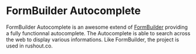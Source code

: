 # FormBuilder Autocomplete

FormBuilder Autocomplete is an awesome extend of [FormBuilder](https://github.com/elm-bodybuilder/elm-formbuilder) providing a fully functionnal autocomplete.
The Autocomplete is able to search across the web to display various informations. Like FormBuilder, the project is used in rushout.co.
